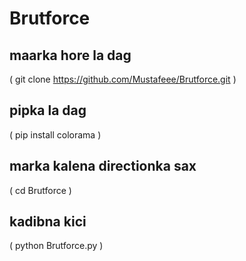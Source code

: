 # Brutforce

## maarka hore la dag

( git clone https://github.com/Mustafeee/Brutforce.git )

## pipka la dag

( pip install colorama )

## marka kalena directionka sax


( cd Brutforce )


## kadibna kici


( python Brutforce.py )


